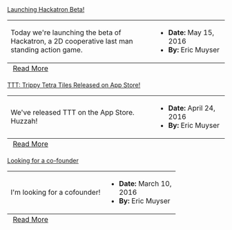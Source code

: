 
<div class="row-fluid" style="">
  <div class="span6">
    <div class="box">
      <div class="tab-header">
        <a href="/news/hackatron-beta"><i class="icon-th-list"></i> Launching Hackatron Beta!</a>
      </div>
      <div class="">
        <table class="table table-striped table-bordered">
          <tbody>
            <tr>
              <td>Today we're launching the beta of Hackatron, a 2D cooperative last man standing action game.</td>
              <td width="150">
                <ul>
                  <li><strong>Date:</strong> May 15, 2016</li>
                  <li><strong>By:</strong> Eric Muyser</li>
                </ul>
              </td>
            </tr>
          </tbody>
          <tfoot>
          <tr>
            <td colspan="2">
              <div class="clearfix" style="padding: 0 5px;">
                <div class="pull-right">
                  <a href="/news/hackatron-beta" class="button blue">Read More</a>
                </div>
              </div>
            </td>
          </tr>
          </tfoot>
        </table>
      </div>
    </div>
  </div>
  <div class="span6">
    <div class="box">
      <div class="tab-header">
        <a href="/news/ttt-released-app-store"><i class="icon-th-list"></i> TTT: Trippy Tetra Tiles Released on App Store!</a>
      </div>
      <div class="">
        <table class="table table-striped table-bordered">
          <tbody>
            <tr>
              <td>We've released TTT on the App Store. Huzzah!</td>
              <td width="150">
                <ul>
                  <li><strong>Date:</strong> April 24, 2016</li>
                  <li><strong>By:</strong> Eric Muyser</li>
                </ul>
              </td>
            </tr>
          </tbody>
          <tfoot>
          <tr>
            <td colspan="2">
              <div class="clearfix" style="padding: 0 5px;">
                <div class="pull-right">
                  <a href="/news/ttt-released-app-store" class="button blue">Read More</a>
                </div>
              </div>
            </td>
          </tr>
          </tfoot>
        </table>
      </div>
    </div>
  </div>
</div>

<div class="row-fluid" style="">
  <div class="span6">
    <div class="box">
      <div class="tab-header">
        <a href="/news/looking-for-cofounder"><i class="icon-th-list"></i> Looking for a co-founder</a>
      </div>
      <div class="">
        <table class="table table-striped table-bordered">
          <tbody>
            <tr>
              <td>I'm looking for a cofounder!</td>
              <td width="150">
                <ul>
                  <li><strong>Date:</strong> March 10, 2016</li>
                  <li><strong>By:</strong> Eric Muyser</li>
                </ul>
              </td>
            </tr>
          </tbody>
          <tfoot>
          <tr>
            <td colspan="2">
              <div class="clearfix" style="padding: 0 5px;">
                <div class="pull-right">
                  <a href="/news/looking-for-cofounder" class="button blue">Read More</a>
                </div>
              </div>
            </td>
          </tr>
          </tfoot>
        </table>
      </div>
    </div>
  </div>
</div>
